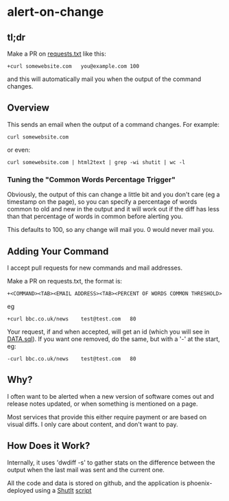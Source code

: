 # alert-on-change

## tl;dr

Make a PR on [requests.txt](https://github.com/ianmiell/alert-on-change/blob/master/requests.txt) like this:

```
+curl somewebsite.com	you@example.com	100
```

and this will automatically mail you when the output of the command changes.

## Overview

This sends an email when the output of a command changes. For example:

```
curl somewebsite.com 
```

or even:

```
curl somewebsite.com | html2text | grep -wi shutit | wc -l
```

### Tuning the "Common Words Percentage Trigger"

Obviously, the output of this can change a little bit and you don't care (eg a timestamp on the page), so you can specify a percentage of words common to old and new in the output and it will work out if the diff has less than that percentage of words in common before alerting you.

This defaults to 100, so any change will mail you. 0 would never mail you.

## Adding Your Command

I accept pull requests for new commands and mail addresses.

Make a PR on requests.txt, the format is:

```
+<COMMAND><TAB><EMAIL ADDRESS><TAB><PERCENT OF WORDS COMMON THRESHOLD>
```

eg

```
+curl bbc.co.uk/news	test@test.com	80
```

Your request, if and when accepted, will get an id (which you will see in [DATA.sql](https://github.com/ianmiell/alert-on-change/blob/master/context/DATA.sql)). If you want one removed, do the same, but with a '-' at the start, eg:

```
-curl bbc.co.uk/news	test@test.com	80
```

## Why?

I often want to be alerted when a new version of software comes out and release notes updated, or when something is mentioned on a page.

Most services that provide this either require payment or are based on visual diffs. I only care about content, and don't want to pay.

## How Does it Work?

Internally, it uses 'dwdiff -s' to gather stats on the difference between the output when the last mail was sent and the current one.

All the code and data is stored on github, and the application is phoenix-deployed using a [ShutIt](https://github.com/ianmiell/shutit.git) [script](https://github.com/ianmiell/alert-on-change/blob/master/alert_on_change.py#L75)
